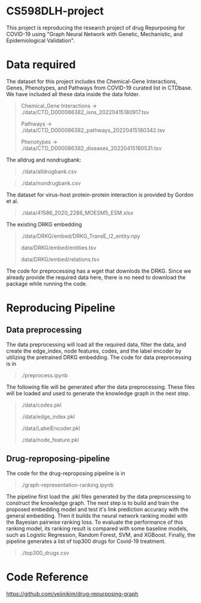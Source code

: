 # CS598DLH-project

This project is reproducing the research project of drug Repurposing for COVID-19 using "Graph Neural Network with Genetic, Mechanistic, and Epidemiological Validation".

# Data required
The dataset for this project includes the Chemical-Gene Interactions, Genes, Phenotypes, and Pathways from COVID-19 curated list in CTDbase. 
We have included all these data inside the data folder. 

> Chemical_Gene Interactions -> ./data/CTD_D000086382_ixns_20220415180917.tsv
> 
> Pathways -> ./data/CTD_D000086382_pathways_20220415180342.tsv
> 
> Phenotypes -> ./data/CTD_D000086382_diseases_20220415180531.tsv

The alldrug and nondrugbank:
> ./data/alldrugbank.csv

> ./data/nondrugbank.csv

The dataset for virus-host protein-protein interaction is provided by Gordon et al.
> ./data/41586_2020_2286_MOESM5_ESM.xlsx

The existing DRKG embedding
> ./data/DRKG/embed/DRKG_TransE_l2_entity.npy
> 
> data/DRKG/embed/entities.tsv
> 
> data/DRKG/embed/relations.tsv

The code for preprocessing has a wget that downlods the DRKG. Since we already provide the required data here, there is no need to download the package while running the code. 

# Reproducing Pipeline
## Data preprocessing
The data preprocessing will load all the required data, filter the data, and create the edge_index, node features, codes, and the label encoder by utilizing the pretrained DRKG embedding. The code for data preprocessing is in 
> ./preprocess.ipynb


The following file will be generated after the data preprocessing. These files will be loaded and used to generate the knowledge graph in the next step. 
> ./data/codes.pkl
> 
> ./data/edge_index.pkl
> 
> ./data/LabelEncoder.pkl
> 
> ./data/node_feature.pkl

## Drug-reproposing-pipeline 
The code for the drug-reproposing pipeline is in 
> ./graph-representation-ranking.ipynb

The pipeline first load the .pkl files generated by the data preprocessing to construct the knowledge graph. The next step is to build and train the proposed embedding model and test it's link prediction accuracy with the general embedding. Then it builds the neural network ranking model with the Bayesian pairwise ranking loss. To evaluate the performance of this ranking model, its ranking result is compared with some baseline models, such as Logistic Regression, Random Forest, SVM, and XGBoost. Finally, the pipeline generates a list of top300 drugs for Covid-19 treatment.
> ./top300_drugs.csv


# Code Reference
https://github.com/yejinjkim/drug-repurposing-graph
